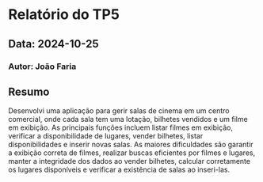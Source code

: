 # Relatório do TP5
## Data: 2024-10-25
### Autor: João Faria


## Resumo

Desenvolvi uma aplicação para gerir salas de cinema em um centro comercial, onde cada sala tem uma lotação, bilhetes vendidos e um filme em exibição. As principais funções incluem listar filmes em exibição, verificar a disponibilidade de lugares, vender bilhetes, listar disponibilidades e inserir novas salas. As maiores dificuldades são garantir a exibição correta de filmes, realizar buscas eficientes por filmes e lugares, manter a integridade dos dados ao vender bilhetes, calcular corretamente os lugares disponíveis e verificar a existência de salas ao inseri-las.